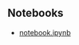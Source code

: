 ## Notebooks
* [notebook.ipynb](http://nbviewer.jupyter.org/github/flaviendeseure/Clustering-Method-for-Touristic-Photographic-Spots-Recommendation/blob/main/code/notebook.ipynb)
